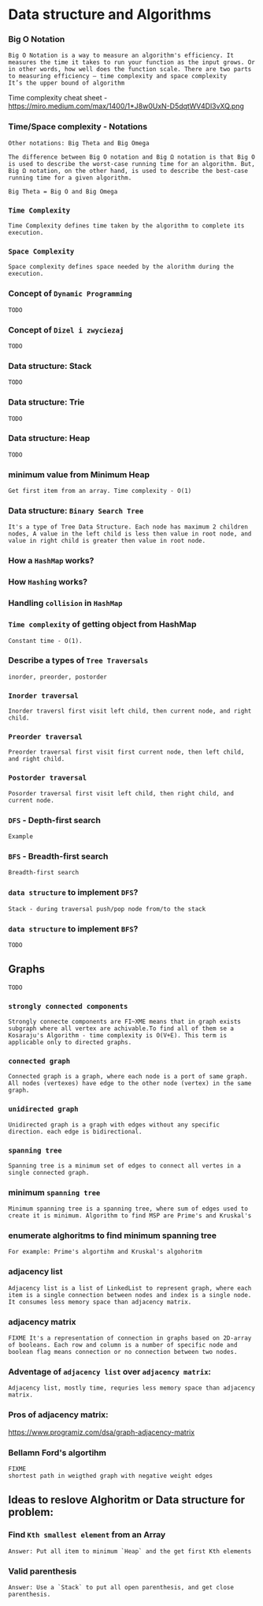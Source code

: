 # Data structure and Algorithms

### **Big O Notation**
```
Big O Notation is a way to measure an algorithm's efficiency. It measures the time it takes to run your function as the input grows. Or in other words, how well does the function scale. There are two parts to measuring efficiency — time complexity and space complexity
It’s the upper bound of algorithm
```
Time complexity cheat sheet - https://miro.medium.com/max/1400/1*J8w0UxN-D5dqtWV4Dl3vXQ.png

### **Time/Space complexity - Notations**
```
Other notations: Big Theta and Big Omega

The difference between Big O notation and Big Ω notation is that Big O is used to describe the worst-case running time for an algorithm. But, Big Ω notation, on the other hand, is used to describe the best-case running time for a given algorithm.

Big Theta = Big O and Big Omega
```

### `Time Complexity`
```
Time Complexity defines time taken by the algorithm to complete its execution.
```

### `Space Complexity`
```
Space complexity defines space needed by the alorithm during the execution. 
```

### Concept of `Dynamic Programming`
```
TODO
```

### Concept of `Dizel i zwyciezaj`
```
TODO
```

### **Data structure: Stack**
```
TODO
```

### **Data structure: Trie**
```
TODO
```

### **Data structure: Heap**
```
TODO
```

### **minimum value from Minimum Heap**
```
Get first item from an array. Time complexity - O(1)
```

### Data structure: `Binary Search Tree`
```
It's a type of Tree Data Structure. Each node has maximum 2 children nodes, A value in the left child is less then value in root node, and value in right child is greater then value in root node. 
```

### How a `HashMap` works?
### How `Hashing` works?
### Handling `collision` in `HashMap`
### `Time complexity` of getting object from HashMap
```
Constant time - O(1).
```

### Describe a types of `Tree Traversals`
```
inorder, preorder, postorder
```

### `Inorder traversal`
```
Inorder traversl first visit left child, then current node, and right child.
```

### `Preorder traversal`
```
Preorder traversal first visit first current node, then left child, and right child.
```

### `Postorder traversal`
```
Posorder traversal first visit left child, then right child, and current node.
```

### `DFS` - Depth-first search
```
Example
```

### `BFS` - Breadth-first search 
```
Breadth-first search
```

### `data structure` to implement `DFS`?
```
Stack - during traversal push/pop node from/to the stack
```

### `data structure` to implement `BFS`?
```
TODO
```

## Graphs
```
TODO
```

### `strongly connected components`
```
Strongly connecte components are FI~XME means that in graph exists subgraph where all vertex are achivable.To find all of them se a Kosaraju's Algorithm - time complexity is O(V+E). This term is applicable only to directed graphs.
```

### `connected graph`
```
Connected graph is a graph, where each node is a port of same graph. All nodes (vertexes) have edge to the other node (vertex) in the same graph.
```

### `unidirected graph`
```
Unidirected graph is a graph with edges without any specific direction. each edge is bidirectional.
```

### `spanning tree`
```
Spanning tree is a minimum set of edges to connect all vertes in a single connected graph. 
```

### minimum `spanning tree`
```
Minimum spanning tree is a spanning tree, where sum of edges used to create it is minimum. Algorithm to find MSP are Prime's and Kruskal's 
```

### enumerate alghoritms to find minimum spanning tree
```
For example: Prime's algortihm and Kruskal's algohoritm
```

### adjacency list
```
Adjacency list is a list of LinkedList to represent graph, where each item is a single connection between nodes and index is a single node. It consumes less memory space than adjacency matrix.
```

### adjacency matrix
```
FIXME It's a representation of connection in graphs based on 2D-array of booleans. Each row and column is a number of specific node and boolean flag means connection or no connection between two nodes. 
```

### Adventage of `adjacency list` over `adjacency matrix`:
```
Adjacency list, mostly time, requries less memory space than adjacency matrix.
```

### Pros of adjacency matrix:
https://www.programiz.com/dsa/graph-adjacency-matrix


### Bellamn Ford's algortihm
```
FIXME
shortest path in weigthed graph with negative weight edges
```
## Ideas to reslove Alghoritm or Data structure for problem:

### Find `Kth smallest element` from an Array
```
Answer: Put all item to minimum `Heap` and the get first Kth elements
```

### **Valid parenthesis**
```
Answer: Use a `Stack` to put all open parenthesis, and get close parenthesis.  
```